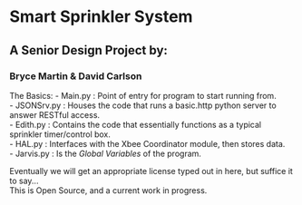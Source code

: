# Smart Sprinkler System
##   A Senior Design Project by:
###    Bryce Martin & David Carlson

The Basics:
 \- Main.py : Point of entry for program to start running from.  
 \- JSONSrv.py : Houses the code that runs a basic.http python server to answer RESTful access.  
 \- Edith.py : Contains the code that essentially functions as a typical sprinkler timer/control box.  
 \- HAL.py : Interfaces with the Xbee Coordinator module, then stores data.  
 \- Jarvis.py : Is the *Global Variables* of the program.  




Eventually we will get an appropriate license typed out in here, but suffice it to say...  
This is Open Source, and a current work in progress.